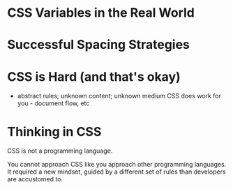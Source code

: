 # CSS Variables in the Real World

# Successful Spacing Strategies


# CSS is Hard (and that's okay)
  - abstract rules; unknown content; unknown medium
  CSS does work for you - document flow, etc

# Thinking in CSS
CSS is not a programming language.

You cannot approach CSS like you approach other programming languages.
It required a new mindset, guided by a different set of rules than developers are accustomed to.
